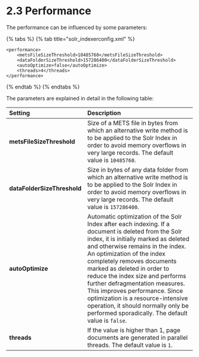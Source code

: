 # 2.3 Performance

The performance can be influenced by some parameters:

{% tabs %}
{% tab title="solr\_indexerconfig.xml" %}
```markup
<performance>
    <metsFileSizeThreshold>10485760</metsFileSizeThreshold>
    <dataFolderSizeThreshold>157286400</dataFolderSizeThreshold>
    <autoOptimize>false</autoOptimize>
    <threads>4</threads>
</performance>
```
{% endtab %}
{% endtabs %}

The parameters are explained in detail in the following table:

| Setting | Description |
| :--- | :--- |
| **metsFileSizeThreshold** | Size of a METS file in bytes from which an alternative write method is to be applied to the Solr Index in order to avoid memory overflows in very large records. The default value is `10485760`.  |
| **dataFolderSizeThreshold** | Size in bytes of any data folder from which an alternative write method is to be applied to the Solr Index in order to avoid memory overflows in very large records. The default value is `157286400`.  |
| **autoOptimize** | Automatic optimization of the Solr Index after each indexing. If a document is deleted from the Solr index, it is initially marked as deleted and otherwise remains in the index. An optimization of the index completely removes documents marked as deleted in order to reduce the index size and performs further defragmentation measures. This improves performance. Since optimization is a resource-intensive operation, it should normally only be performed sporadically. The default value is `false`.  |
| **threads** | If the value is higher than 1, page documents are generated in parallel threads. The default value is `1`. |

